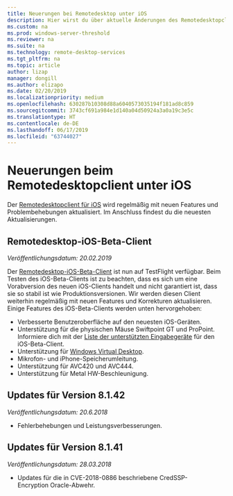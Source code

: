 ```yaml
---
title: Neuerungen bei Remotedesktop unter iOS
description: Hier wirst du über aktuelle Änderungen des Remotedesktopclients für iOS informiert.
ms.custom: na
ms.prod: windows-server-threshold
ms.reviewer: na
ms.suite: na
ms.technology: remote-desktop-services
ms.tgt_pltfrm: na
ms.topic: article
author: lizap
manager: dongill
ms.author: elizapo
ms.date: 02/20/2019
ms.localizationpriority: medium
ms.openlocfilehash: 630287b10308d88a6040573035194f181ad8c859
ms.sourcegitcommit: 3743cf691a984e1d140a04d50924a3a0a19c3e5c
ms.translationtype: HT
ms.contentlocale: de-DE
ms.lasthandoff: 06/17/2019
ms.locfileid: "63744027"
---
```

# <a name="whats-new-for-the-remote-desktop-client-on-ios"></a>Neuerungen beim Remotedesktopclient unter iOS

Der [Remotedesktopclient für iOS](remote-desktop-ios.md) wird regelmäßig mit neuen Features und Problembehebungen aktualisiert. Im Anschluss findest du die neuesten Aktualisierungen.

## <a name="remote-desktop-ios-beta-client"></a>Remotedesktop-iOS-Beta-Client
*Veröffentlichungsdatum: 20.02.2019*

Der [Remotedesktop-iOS-Beta-Client](remote-desktop-ios.md#download-the-remote-desktop-ios-beta-client) ist nun auf TestFlight verfügbar. Beim Testen des iOS-Beta-Clients ist zu beachten, dass es sich um eine Vorabversion des neuen iOS-Clients handelt und nicht garantiert ist, dass sie so stabil ist wie Produktionsversionen. Wir werden diesen Client weiterhin regelmäßig mit neuen Features und Korrekturen aktualisieren. Einige Features des iOS-Beta-Clients werden unten hervorgehoben:

- Verbesserte Benutzeroberfläche auf den neuesten iOS-Geräten.
- Unterstützung für die physischen Mäuse Swiftpoint GT und ProPoint. Informiere dich mit der [Liste der unterstützten Eingabegeräte](remote-desktop-ios.md#supported-input-devices) für den iOS-Beta-Client.
- Unterstützung für [Windows Virtual Desktop](https://aka.ms/wvd).
- Mikrofon- und iPhone-Speicherumleitung.
- Unterstützung für AVC420 und AVC444.
- Unterstützung für Metal HW-Beschleunigung.

## <a name="updates-for-version-8142"></a>Updates für Version 8.1.42
*Veröffentlichungsdatum: 20.6.2018*

- Fehlerbehebungen und Leistungsverbesserungen.

## <a name="updates-for-version-8141"></a>Updates für Version 8.1.41
*Veröffentlichungsdatum: 28.03.2018*

- Updates für die in CVE-2018-0886 beschriebene CredSSP-Encryption Oracle-Abwehr.
 
